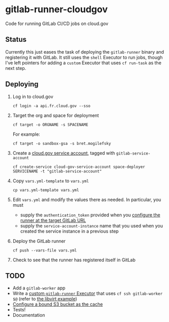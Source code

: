 # gitlab-runner-cloudgov
Code for running GitLab CI/CD jobs on cloud.gov

## Status

Currently this just eases the task of deploying the `gitlab-runner` binary and registering it with GitLab. It still uses the `shell` Executor to run jobs, though I've left pointers for adding a `custom` Executor that uses `cf run-task` as the next step.

## Deploying

1. Log in to cloud.gov
    ```
    cf login -a api.fr.cloud.gov --sso
    ```

2. Target the org and space for deployment
    ```
    cf target -o ORGNAME -s SPACENAME
    ```
    For example:
    ```
    cf target -o sandbox-gsa -s bret.mogilefsky
    ```
3. Create a [cloud.gov service account](https://cloud.gov/docs/services/cloud-gov-service-account/), tagged with `gitlab-service-account`
    ```
    cf create-service cloud-gov-service-account space-deployer SERVICENAME -t "gitlab-service-account"
    ```

4. Copy `vars.yml-template` to `vars.yml`
    ```
    cp vars.yml-template vars.yml
    ```

5. Edit `vars.yml` and modify the values there as needed. In particular, you must 
    * supply the `authentication_token` provided when you [configure the runner at the target GitLab URL](https://docs.gitlab.com/ee/tutorials/create_register_first_runner/#create-and-register-a-project-runner)
    * supply the `service-account-instance` name that you used when you created the service instance in a previous step

6. Deploy the GitLab runner
    ```
    cf push --vars-file vars.yml
    ```
7. Check to see that the runner has registered itself in GitLab

## TODO

- Add a `gitlab-worker` app
- Write a [custom `gitlab-runner` Executor](https://docs.gitlab.com/runner/executors/custom.html) that uses `cf ssh gitlab-worker $@` (refer to [the libvirt example](https://docs.gitlab.com/runner/executors/custom_examples/libvirt.html))
- [Configure a bound S3 bucket as the cache](https://docs.gitlab.com/runner/configuration/advanced-configuration.html#the-runnerscaches3-section)
- Tests!
- Documentation
